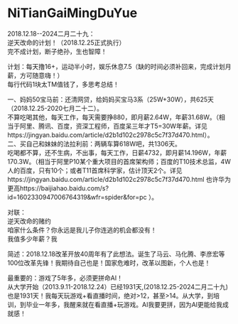 # NiTianGaiMingDuYue
2018.12.18--2024二月二十九：  
逆天改命的计划！（2018.12.25正式执行）  
完不成计划，断子绝孙，生也智障！ 

计划：每天撸16+，运动半小时，娱乐休息7.5（缺的时间必须补回来，完成计划月薪，方可随意嗨！）  
每行代码1块太TM值钱了，多思考总结！  

一、妈妈50宝马前：还清网贷，给妈妈买宝马3系（25W+30W），共625天（2018.12.25-2020七月二十二）。  
不算吃喝其他，每天工作，每天需要挣880，即月薪2.64W，年薪31.68W。（相当于阿里、腾讯、百度，资深工程师，百度呆三年才T5=30W年薪。详见https://jingyan.baidu.com/article/d2b1d102c2978c5c7f37d470.html）。  
二、买自己和妹妹的法拉利前：两辆车算618W吧，共1306天。  
吃喝都不算，还不生病，不出事，每天工作，日薪4732，即月薪14.196W，年薪170.3W。（相当于阿里P10某个重大项目的首席架构师；百度的T10技术总监，4W人的百度，只有10个；或者T11首席科学家，估计顶天2个。详见https://jingyan.baidu.com/article/d2b1d102c2978c5c7f37d470.html 也许华为更高https://baijiahao.baidu.com/s?id=1602330947006764319&wfr=spider&for=pc ）。
  

  
  
  
  
  

对联：  
逆天改命的赌约  
咱家什么条件？你永远是我儿子你连逃的机会都没有！  
我值多少年薪？我

简述：2018.12.18改革开放40周年有了此想法。诞生了马云、马化腾、李彦宏等100位改革先锋！我期待自己也是！国家危难时，改革以图新，个人也是！  

最重要的：游戏了5年多，必须更拼命AI！  
从大学开始（2013.9.11-2018.12.24）已经1931天,(2018.12.25-2024二月二十九)也是1931天！我每天玩游戏+看直播时间，绝对>12，甚至>14。从大学，到培训，到毕业一年多，我醒来就在看直播+玩游戏。AI我要更拼，因为AI更能给我成就感！  


